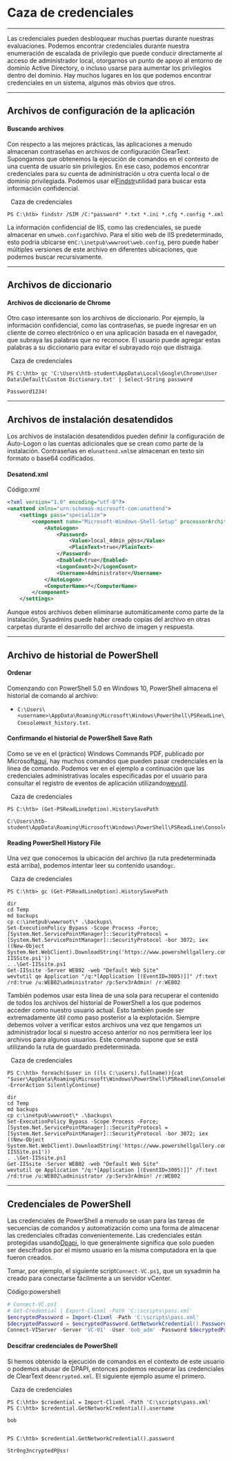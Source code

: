 # Caza de credenciales

---

Las credenciales pueden desbloquear muchas puertas durante nuestras evaluaciones. Podemos encontrar credenciales durante nuestra enumeración de escalada de privilegio que puede conducir directamente al acceso de administrador local, otorgarnos un punto de apoyo al entorno de dominio Active Directory, o incluso usarse para aumentar los privilegios dentro del dominio. Hay muchos lugares en los que podemos encontrar credenciales en un sistema, algunos más obvios que otros.

---

## Archivos de configuración de la aplicación

#### Buscando archivos

Con respecto a las mejores prácticas, las aplicaciones a menudo almacenan contraseñas en archivos de configuración ClearText. Supongamos que obtenemos la ejecución de comandos en el contexto de una cuenta de usuario sin privilegios. En ese caso, podemos encontrar credenciales para su cuenta de administración u otra cuenta local o de dominio privilegiada. Podemos usar el[Findstr](https://ss64.com/nt/findstr.html)utilidad para buscar esta información confidencial.

  Caza de credenciales

```powershell-session
PS C:\htb> findstr /SIM /C:"password" *.txt *.ini *.cfg *.config *.xml
```

La información confidencial de IIS, como las credenciales, se puede almacenar en un`web.config`archivo. Para el sitio web de IIS predeterminado, esto podría ubicarse en`C:\inetpub\wwwroot\web.config`, pero puede haber múltiples versiones de este archivo en diferentes ubicaciones, que podemos buscar recursivamente.

---

## Archivos de diccionario

#### Archivos de diccionario de Chrome

Otro caso interesante son los archivos de diccionario. Por ejemplo, la información confidencial, como las contraseñas, se puede ingresar en un cliente de correo electrónico o en una aplicación basada en el navegador, que subraya las palabras que no reconoce. El usuario puede agregar estas palabras a su diccionario para evitar el subrayado rojo que distraiga.

  Caza de credenciales

```powershell-session
PS C:\htb> gc 'C:\Users\htb-student\AppData\Local\Google\Chrome\User Data\Default\Custom Dictionary.txt' | Select-String password

Password1234!
```

---

## Archivos de instalación desatendidos

Los archivos de instalación desatendidos pueden definir la configuración de Auto-Logon o las cuentas adicionales que se crean como parte de la instalación. Contraseñas en el`unattend.xml`se almacenan en texto sin formato o base64 codificados.

#### Desatend.xml

Código:xml

```xml
<?xml version="1.0" encoding="utf-8"?>
<unattend xmlns="urn:schemas-microsoft-com:unattend">
    <settings pass="specialize">
        <component name="Microsoft-Windows-Shell-Setup" processorArchitecture="amd64" publicKeyToken="31bf3856ad364e35" language="neutral" versionScope="nonSxS" xmlns:wcm="http://schemas.microsoft.com/WMIConfig/2002/State" xmlns:xsi="http://www.w3.org/2001/XMLSchema-instance">
            <AutoLogon>
                <Password>
                    <Value>local_4dmin_p@ss</Value>
                    <PlainText>true</PlainText>
                </Password>
                <Enabled>true</Enabled>
                <LogonCount>2</LogonCount>
                <Username>Administrator</Username>
            </AutoLogon>
            <ComputerName>*</ComputerName>
        </component>
    </settings>
```

Aunque estos archivos deben eliminarse automáticamente como parte de la instalación, Sysadmins puede haber creado copias del archivo en otras carpetas durante el desarrollo del archivo de imagen y respuesta.

---

## Archivo de historial de PowerShell

#### Ordenar

Comenzando con PowerShell 5.0 en Windows 10, PowerShell almacena el historial de comando al archivo:

- `C:\Users\<username>\AppData\Roaming\Microsoft\Windows\PowerShell\PSReadLine\ConsoleHost_history.txt`.

#### Confirmando el historial de PowerShell Save Rath

Como se ve en el (práctico) Windows Commands PDF, publicado por Microsoft[aquí](https://download.microsoft.com/download/5/8/9/58911986-D4AD-4695-BF63-F734CD4DF8F2/ws-commands.pdf), hay muchos comandos que pueden pasar credenciales en la línea de comando. Podemos ver en el ejemplo a continuación que las credenciales administrativas locales especificadas por el usuario para consultar el registro de eventos de aplicación utilizando[wevutil](https://ss64.com/nt/wevtutil.html).

  Caza de credenciales

```powershell-session
PS C:\htb> (Get-PSReadLineOption).HistorySavePath

C:\Users\htb-student\AppData\Roaming\Microsoft\Windows\PowerShell\PSReadLine\ConsoleHost_history.txt
```

#### Reading PowerShell History File

Una vez que conocemos la ubicación del archivo (la ruta predeterminada está arriba), podemos intentar leer su contenido usando`gc`.

  Caza de credenciales

```powershell-session
PS C:\htb> gc (Get-PSReadLineOption).HistorySavePath

dir
cd Temp
md backups
cp c:\inetpub\wwwroot\* .\backups\
Set-ExecutionPolicy Bypass -Scope Process -Force; [System.Net.ServicePointManager]::SecurityProtocol = [System.Net.ServicePointManager]::SecurityProtocol -bor 3072; iex ((New-Object System.Net.WebClient).DownloadString('https://www.powershellgallery.com/packages/MrAToolbox/1.0.1/Content/Get-IISSite.ps1'))
. .\Get-IISsite.ps1
Get-IISsite -Server WEB02 -web "Default Web Site"
wevtutil qe Application "/q:*[Application [(EventID=3005)]]" /f:text /rd:true /u:WEB02\administrator /p:5erv3rAdmin! /r:WEB02
```

También podemos usar esta línea de una sola para recuperar el contenido de todos los archivos del historial de PowerShell a los que podemos acceder como nuestro usuario actual. Esto también puede ser extremadamente útil como paso posterior a la explotación. Siempre debemos volver a verificar estos archivos una vez que tengamos un administrador local si nuestro acceso anterior no nos permitiera leer los archivos para algunos usuarios. Este comando supone que se está utilizando la ruta de guardado predeterminada.

  Caza de credenciales

```powershell-session
PS C:\htb> foreach($user in ((ls C:\users).fullname)){cat "$user\AppData\Roaming\Microsoft\Windows\PowerShell\PSReadline\ConsoleHost_history.txt" -ErrorAction SilentlyContinue}

dir
cd Temp
md backups
cp c:\inetpub\wwwroot\* .\backups\
Set-ExecutionPolicy Bypass -Scope Process -Force; [System.Net.ServicePointManager]::SecurityProtocol = [System.Net.ServicePointManager]::SecurityProtocol -bor 3072; iex ((New-Object System.Net.WebClient).DownloadString('https://www.powershellgallery.com/packages/MrAToolbox/1.0.1/Content/Get-IISSite.ps1'))
. .\Get-IISsite.ps1
Get-IISsite -Server WEB02 -web "Default Web Site"
wevtutil qe Application "/q:*[Application [(EventID=3005)]]" /f:text /rd:true /u:WEB02\administrator /p:5erv3rAdmin! /r:WEB02
```

---

## Credenciales de PowerShell

Las credenciales de PowerShell a menudo se usan para las tareas de secuencias de comandos y automatización como una forma de almacenar las credenciales cifradas convenientemente. Las credenciales están protegidas usando[Dpapi](https://en.wikipedia.org/wiki/Data_Protection_API), lo que generalmente significa que solo pueden ser descifrados por el mismo usuario en la misma computadora en la que fueron creados.

Tomar, por ejemplo, el siguiente script`Connect-VC.ps1`, que un sysadmin ha creado para conectarse fácilmente a un servidor vCenter.

Código:powershell

```powershell
# Connect-VC.ps1
# Get-Credential | Export-Clixml -Path 'C:\scripts\pass.xml'
$encryptedPassword = Import-Clixml -Path 'C:\scripts\pass.xml'
$decryptedPassword = $encryptedPassword.GetNetworkCredential().Password
Connect-VIServer -Server 'VC-01' -User 'bob_adm' -Password $decryptedPassword
```

#### Descifrar credenciales de PowerShell

Si hemos obtenido la ejecución de comandos en el contexto de este usuario o podemos abusar de DPAPI, entonces podemos recuperar las credenciales de ClearText de`encrypted.xml`. El siguiente ejemplo asume el primero.

  Caza de credenciales

```powershell-session
PS C:\htb> $credential = Import-Clixml -Path 'C:\scripts\pass.xml'
PS C:\htb> $credential.GetNetworkCredential().username

bob


PS C:\htb> $credential.GetNetworkCredential().password

Str0ng3ncryptedP@ss!
```